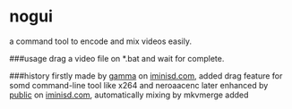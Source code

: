 # nogui
a command tool to encode and mix videos easily.

###usage
drag a video file on *.bat and wait for complete.

###history
firstly made by [gamma](http://www.iminisd.com/home.php?mod=space&uid=228) on [iminisd.com](http://www.iminisd.com/forum.php?mod=viewthread&tid=2370), added drag feature for somd command-line tool like x264 and neroaacenc 
later enhanced by [public](http://www.iminisd.com/home.php?mod=space&uid=1558) on [iminisd.com](http://www.iminisd.com/forum.php?mod=viewthread&tid=46177), automatically mixing by mkvmerge added
